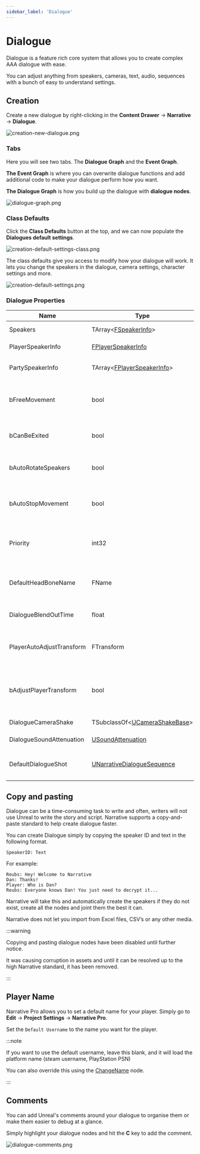 ```yaml
---
sidebar_label: 'Dialogue'
---
```


# Dialogue

Dialogue is a feature rich core system that allows you to create complex AAA dialogue with ease.

You can adjust anything from speakers, cameras, text, audio, sequences with a bunch of easy to understand settings.

## Creation

Create a new dialogue by right-clicking in the **Content Drawer** -> **Narrative** -> **Dialogue**.

![creation-new-dialogue.png](/img/dialogue/creation-new-dialogue.png)

### Tabs

Here you will see two tabs. The **Dialogue Graph** and the **Event Graph**.

**The Event Graph** is where you can overwrite dialogue functions and add additional code to make your dialogue perform how you want.

**The Dialogue Graph** is how you build up the dialogue with **dialogue nodes**.

![dialogue-graph.png](/img/pro/dialogue/dialogue-graph.png)

### Class Defaults

Click the **Class Defaults** button at the top, and we can now populate the **Dialogues default settings**.

![creation-default-settings-class.png](/img/dialogue/creation-default-settings-class.png)

The class defaults give you access to modify how your dialogue will work. It lets you change the speakers in the dialogue, camera settings, character settings and more.

![creation-default-settings.png](/img/dialogue/creation-default-settings.png)

### Dialogue Properties

| Name                      | Type                                                                                                                                      | Description                                                                                                                         |
|---------------------------|-------------------------------------------------------------------------------------------------------------------------------------------|-------------------------------------------------------------------------------------------------------------------------------------|
| Speakers                  | TArray\<[FSpeakerInfo](./speakers.md)\>                                                                                                   | All the NPC speakers in this dialogue.                                                                                              |
| PlayerSpeakerInfo         | [FPlayerSpeakerInfo](./speakers.md#player-speakers)                                                                                       | The speaker info for our player.                                                                                                    |
| PartySpeakerInfo          | TArray\<[FPlayerSpeakerInfo](./speakers.md#player-speakers)\>                                                                             | For parties, each player in the party gets their own speaker info.                                                                  |
| bFreeMovement             | bool                                                                                                                                      | If true, narrative UI won't show mouse cursor and set input mode to UI. You'll still be able to control your player.                |
| bCanBeExited              | bool                                                                                                                                      | If false, default UI will disallow closing of the dialogue with ESC. You need to wait for it to end.                                |
| bAutoRotateSpeakers       | bool                                                                                                                                      | If enabled, narrative will automatically rotate the speakers to face whoever is currently talking.                                  |
| bAutoStopMovement         | bool                                                                                                                                      | Automatically stop the characters' movement when the dialogue begins to line up the camera shot correctly.                          |
| Priority                  | int32                                                                                                                                     | Priority. Lower values are more important. If a dialogue attempts to play with a higher priority, it will be discarded.             |
| DefaultHeadBoneName       | FName                                                                                                                                     | By default, Narrative will aim the camera at the bone named "head". If your head bone has a different name, input it here.          |
| DialogueBlendOutTime      | float                                                                                                                                     | Time to blend back into the player's camera after the dialogue ends.                                                                |
| PlayerAutoAdjustTransform | FTransform                                                                                                                                | In 1-on-1 dialogue, automatically adjusts the player's position so they stand the desired amount of units away.                     |
| bAdjustPlayerTransform    | bool                                                                                                                                      | If enabled, we'll adjust the player to be at PlayerAutoAdjustTransform relative to the other speaker. Only used in 1-on-1 dialogue. |
| DialogueCameraShake       | TSubclassOf\<[UCameraShakeBase](https://dev.epicgames.com/documentation/en-us/unreal-engine/API/Runtime/Engine/Camera/UCameraShakeBase)\> | Camera shake the dialogue camera will play.                                                                                         |
| DialogueSoundAttenuation  | [USoundAttenuation](https://dev.epicgames.com/documentation/en-us/unreal-engine/API/Runtime/Engine/Sound/USoundAttenuation)               | The attenuation to use for dialogue lines.                                                                                          |
| DefaultDialogueShot       | [UNarrativeDialogueSequence](./dialogue-sequence)                                                                                         | If a shot, its speaker, etc., doesn't have a shot, the dialogue will use this one as a default.                                     |

## Copy and pasting

Dialogue can be a time-consuming task to write and often, writers will not use Unreal to write the story and script. Narrative supports a copy-and-paste standard to help create dialogue faster.

You can create Dialogue simply by copying the speaker ID and text in the following format.

```
SpeakerID: Text
```

For example:
```
Reubs: Hey! Welcome to Narrative
Dan: Thanks!
Player: Who is Dan?
Reubs: Everyone knows Dan! You just need to decrypt it...
```

Narrative will take this and automatically create the speakers if they do not exist, create all the nodes and joint them the best it can.

Narrative does not let you import from Excel files, CSV’s or any other media.

:::warning

Copying and pasting dialogue nodes have been disabled until further notice. 

It was causing corruption in assets and until it can be resolved up to the high Narrative standard, it has been removed.

:::


## Player Name

Narrative Pro allows you to set a default name for your player. Simply go to **Edit** -> **Project Settings** -> **Narrative Pro**.

Set the `Default Username` to the name you want for the player.

:::note

If you want to use the default username, leave this blank, and it will load the platform name (steam username, PlayStation PSN) 

You can also override this using the [ChangeName](https://dev.epicgames.com/documentation/en-us/unreal-engine/BlueprintAPI/Game/ChangeName?application_version=5.4) node.

:::

## Comments

You can add Unreal's comments around your dialogue to organise them or make them easier to debug at a glance.

Simply highlight your dialogue nodes and hit the **C** key to add the comment.

![dialogue-comments.png](/img/dialogue/dialogue-comments.png)
